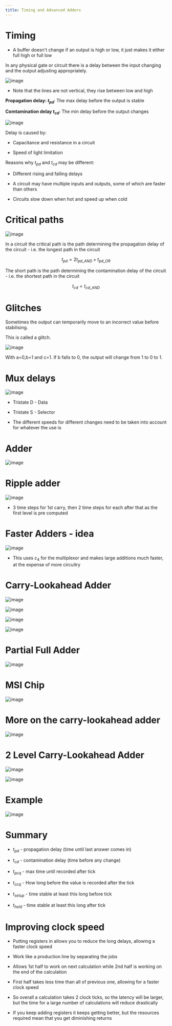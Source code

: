 ```yaml
---
title: Timing and Advanced Adders
---
```


# Timing

- A buffer doesn't change if an output is high or low, it just makes
  it either full high or full low

In any physical gate or circuit there is a delay between the input
changing and the output adjusting appropriately.

![image](/img/Year_1/CSys/DEMA/Timing/timing.png)

- Note that the lines are not vertical, they rise between low and high

**Propagation delay: $t_{pd}$**: The max delay before the output is
stable

**Comtamination delay $t_{cd}$**: The min delay before the output
changes

![image](/img/Year_1/CSys/DEMA/Timing/delay.png)

Delay is caused by:

- Capacitance and resistance in a circuit

- Speed of light limitation

Reasons why $t_{pd}$ and $t_{cd}$ may be different:

- Different rising and falling delays

- A circuit may have multiple inputs and outputs, some of which are
  faster than others

- Circuits slow down when hot and speed up when cold

# Critical paths

![image](/img/Year_1/CSys/DEMA/Timing/critical_path.png)

In a circuit the critical path is the path determining the propagation
delay of the circuit - i.e. the longest path in the circuit

$$
t_{pd}=2t_{pd\_AND}+t_{pd\_OR}
$$

The short path is the path
determining the contamination delay of the circuit - i.e. the shortest
path in the circuit

$$
t_{cd}=t_{cd\_AND}
$$

# Glitches

Sometimes the output can temporarily move to an incorrect value before
stabilising.

This is called a glitch.

![image](/img/Year_1/CSys/DEMA/Timing/glitch.png)

With a=0,b=1 and c=1. If b falls to 0, the output will change from 1 to
0 to 1.

# Mux delays

![image](/img/Year_1/CSys/DEMA/Timing/mux_delay.png)

- Tristate D - Data

- Tristate S - Selector

- The different speeds for different changes need to be taken into
  account for whatever the use is

# Adder

![image](/img/Year_1/CSys/DEMA/Timing/adder.png)

# Ripple adder

![image](/img/Year_1/CSys/DEMA/Timing/ripple_adder.png)

- 3 time steps for 1st carry, then 2 time steps for each after that as
  the first level is pre computed

# Faster Adders - idea

![image](/img/Year_1/CSys/DEMA/Timing/faster_adders.png)

- This uses $c_4$ for the multiplexor and makes large additions much
  faster, at the expense of more circuitry

# Carry-Lookahead Adder

![image](/img/Year_1/CSys/DEMA/Timing/carry-lookahead.png)

![image](/img/Year_1/CSys/DEMA/Timing/carry-lookahead1.png)

![image](/img/Year_1/CSys/DEMA/Timing/carry-lookahead2.png)

![image](/img/Year_1/CSys/DEMA/Timing/carry-lookahead3.png)

# Partial Full Adder

![image](/img/Year_1/CSys/DEMA/Timing/partial_adder.png)

# MSI Chip

![image](/img/Year_1/CSys/DEMA/Timing/MSI.png)

# More on the carry-lookahead adder

![image](/img/Year_1/CSys/DEMA/Timing/carry-lookahead21.png)

# 2 Level Carry-Lookahead Adder

![image](/img/Year_1/CSys/DEMA/Timing/2-level-lookahead.png)

![image](/img/Year_1/CSys/DEMA/Timing/2-level-lookahead1.png)

# Example

![image](/img/Year_1/CSys/DEMA/Timing/example.png)

# Summary

- $t_{pd}$ - propagation delay (time until last answer comes in)

- $t_{cd}$ - contamination delay (time before any change)

- $t_{pcq}$ - max time until recorded after tick

- $t_{ccq}$ - How long before the value is recorded after the tick

- $t_{setup}$ - time stable at least this long before tick

- $t_{hold}$ - time stable at least this long after tick

# Improving clock speed

- Putting registers in allows you to reduce the long delays, allowing
  a faster clock speed

- Work like a production line by separating the jobs

- Allows 1st half to work on next calculation while 2nd half is
  working on the end of the calculation

- First half takes less time than all of previous one, allowing for a
  faster clock speed

- So overall a calculation takes 2 clock ticks, so the latency will be
  larger, but the time for a large number of calculations will reduce
  drastically

- If you keep adding registers it keeps getting better, but the
  resources required mean that you get diminishing returns
